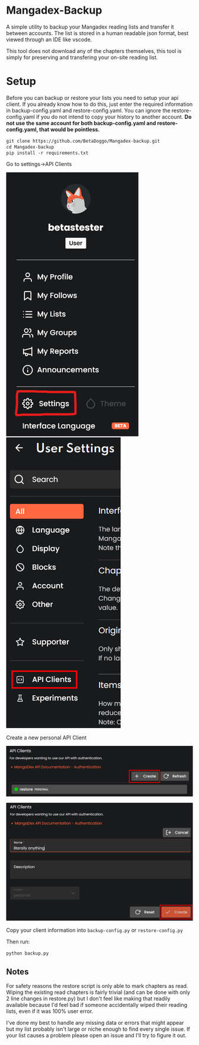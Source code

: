 # Mangadex-Backup
A simple utility to backup your Mangadex reading lists and transfer it between accounts. The list is stored in a human readable json format, best viewed through an IDE like vscode.

This tool does not download any of the chapters themselves, this tool is simply for preserving and transfering your on-site reading list.

# Setup
Before you can backup or restore your lists you need to setup your api client. If you already know how to do this, just enter the required information in backup-config.yaml and restore-config.yaml. You can ignore the restore-config.yaml if you do not intend to copy your history to another account. **Do not use the same account for both backup-config.yaml and restore-config.yaml, that would be pointless.**

```
git clone https://github.com/BetaDoggo/Mangadex-backup.git
cd Mangadex-backup
pip install -r requirements.txt
```

Go to settings->API Clients

![step1](https://github.com/BetaDoggo/Mangadex-backup/blob/main/images/step%201.png) ![step2](https://github.com/BetaDoggo/Mangadex-backup/blob/main/images/step%202.png)

Create a new personal API Client

![step3](https://github.com/BetaDoggo/Mangadex-backup/blob/main/images/step%203.png)

![step4](https://github.com/BetaDoggo/Mangadex-backup/blob/main/images/step%204.png)

Copy your client information into `backup-config.py` or `restore-config.py`

Then run:

```
python backup.py
```


## Notes
For safety reasons the restore script is only able to mark chapters as read. Wiping the existing read chapters is fairly trivial (and can be done with only 2 line changes in restore.py) but I don't feel like making that readily available because I'd feel bad if someone accidentally wiped their reading lists, even if it was 100% user error.

I've done my best to handle any missing data or errors that might appear but my list probably isn't large or niche enough to find every single issue. If your list causes a problem please open an issue and I'll try to figure it out.
